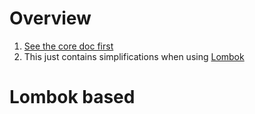 # Overview
1. [See the core doc first](./pojos.core.java8-11.md)
1. This just contains simplifications when using [Lombok](https://projectlombok.org/)


# Lombok based
